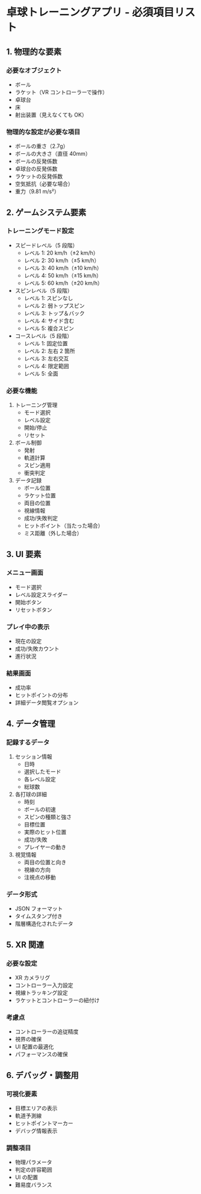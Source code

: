 # 卓球トレーニングアプリ - 必須項目リスト

## 1. 物理的な要素

### 必要なオブジェクト

- ボール
- ラケット（VR コントローラーで操作）
- 卓球台
- 床
- 射出装置（見えなくても OK）

### 物理的な設定が必要な項目

- ボールの重さ（2.7g）
- ボールの大きさ（直径 40mm）
- ボールの反発係数
- 卓球台の反発係数
- ラケットの反発係数
- 空気抵抗（必要な場合）
- 重力（9.81 m/s²）

## 2. ゲームシステム要素

### トレーニングモード設定

- スピードレベル（5 段階）
  - レベル 1: 20 km/h（±2 km/h）
  - レベル 2: 30 km/h（±5 km/h）
  - レベル 3: 40 km/h（±10 km/h）
  - レベル 4: 50 km/h（±15 km/h）
  - レベル 5: 60 km/h（±20 km/h）
- スピンレベル（5 段階）
  - レベル 1: スピンなし
  - レベル 2: 弱トップスピン
  - レベル 3: トップ＆バック
  - レベル 4: サイド含む
  - レベル 5: 複合スピン
- コースレベル（5 段階）
  - レベル 1: 固定位置
  - レベル 2: 左右 2 箇所
  - レベル 3: 左右交互
  - レベル 4: 限定範囲
  - レベル 5: 全面

### 必要な機能

1. トレーニング管理
   - モード選択
   - レベル設定
   - 開始/停止
   - リセット
2. ボール制御
   - 発射
   - 軌道計算
   - スピン適用
   - 衝突判定
3. データ記録
   - ボール位置
   - ラケット位置
   - 両目の位置
   - 視線情報
   - 成功/失敗判定
   - ヒットポイント（当たった場合）
   - ミス距離（外した場合）

## 3. UI 要素

### メニュー画面

- モード選択
- レベル設定スライダー
- 開始ボタン
- リセットボタン

### プレイ中の表示

- 現在の設定
- 成功/失敗カウント
- 進行状況

### 結果画面

- 成功率
- ヒットポイントの分布
- 詳細データ閲覧オプション

## 4. データ管理

### 記録するデータ

1. セッション情報
   - 日時
   - 選択したモード
   - 各レベル設定
   - 総球数
2. 各打球の詳細
   - 時刻
   - ボールの初速
   - スピンの種類と強さ
   - 目標位置
   - 実際のヒット位置
   - 成功/失敗
   - プレイヤーの動き
3. 視覚情報
   - 両目の位置と向き
   - 視線の方向
   - 注視点の移動

### データ形式

- JSON フォーマット
- タイムスタンプ付き
- 階層構造化されたデータ

## 5. XR 関連

### 必要な設定

- XR カメラリグ
- コントローラー入力設定
- 視線トラッキング設定
- ラケットとコントローラーの紐付け

### 考慮点

- コントローラーの追従精度
- 視界の確保
- UI 配置の最適化
- パフォーマンスの確保

## 6. デバッグ・調整用

### 可視化要素

- 目標エリアの表示
- 軌道予測線
- ヒットポイントマーカー
- デバッグ情報表示

### 調整項目

- 物理パラメータ
- 判定の許容範囲
- UI の配置
- 難易度バランス
